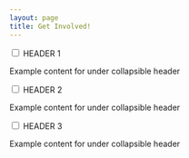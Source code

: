 ```yaml
---
layout: page
title: Get Involved!
---
```



<div class="wrap-collapsible"> 
  <input id="collapsible" class="toggle" type="checkbox"> <label for="collapsible" class="lbl-toggle1">HEADER 1</label>
  <div class="collapsible-content">
    <div class="content-inner">
      <p> Example content for under collapsible header</p>
    </div>
  </div>
</div>
<div class="wrap-collapsible"> 
  <input id="collapsible" class="toggle" type="checkbox"> <label for="collapsible" class="lbl-toggle2">HEADER 2</label>
  <div class="collapsible-content">
    <div class="content-inner">
      <p> Example content for under collapsible header</p>
    </div>
  </div>
</div>
<div class="wrap-collapsible"> 
  <input id="collapsible" class="toggle" type="checkbox"> <label for="collapsible" class="lbl-toggle3">HEADER 3</label>
  <div class="collapsible-content">
    <div class="content-inner">
      <p> Example content for under collapsible header</p>
    </div>
  </div>
</div>